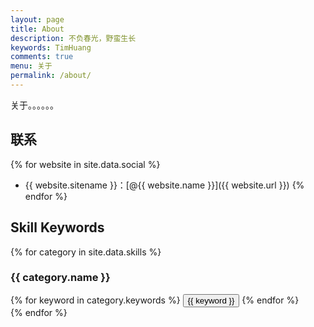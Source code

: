 ```yaml
---
layout: page
title: About
description: 不负春光，野蛮生长
keywords: TimHuang
comments: true
menu: 关于
permalink: /about/
---
```


关于。。。。。。


## 联系

{% for website in site.data.social %}
* {{ website.sitename }}：[@{{ website.name }}]({{ website.url }})
{% endfor %}

## Skill Keywords

{% for category in site.data.skills %}
### {{ category.name }}
<div class="btn-inline">
{% for keyword in category.keywords %}
<button class="btn btn-outline" type="button">{{ keyword }}</button>
{% endfor %}
</div>
{% endfor %}
